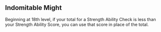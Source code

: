 ## Indomitable Might
Beginning at 18th level, if your total for a Strength Ability Check is less than your Strength Ability Score, you can use that score in place of the total.

<!--

-<< CHANGES >>-
- none

-<< TODO >>-
- this ability desperately needs a rework!
- move this ability down several levels.
- keep it in the same vein as rogue's reliable talent.

-<< COMMENTARY >>-
- the absolute nature of this feature makes it feel overpowering
- the reliable talent feature is used as a preface for this
- it comes so late in the game its hard to argue that it shouldn't be so powerful

-->
